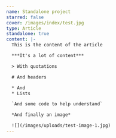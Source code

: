 ```yaml
---
name: Standalone project
starred: false
cover: /images/index/test.jpg
type: Article
standalone: true
content: |-
  This is the content of the article

  ***It's a lot of content***

  > With quotations

  # And headers

  * And
  * Lists

  `And some code to help understand`

  *And finally an image*

  ![](/images/uploads/test-image-1.jpg)
---
```

